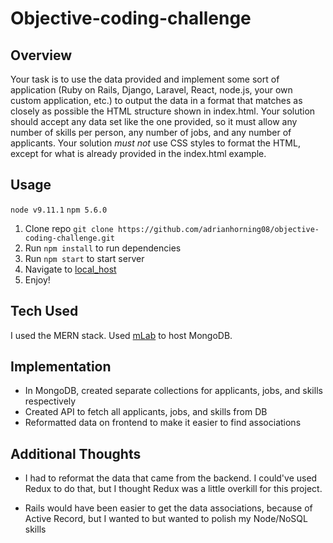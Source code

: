 # Objective-coding-challenge

## Overview
Your task is to use the data provided and implement some sort of application
(Ruby on Rails, Django, Laravel, React, node.js, your own custom application,
etc.) to output the data in a format that matches as closely as possible the
HTML structure shown in index.html. Your solution should accept any data set
like the one provided, so it must allow any number of skills per person, any
number of jobs, and any number of applicants. Your solution *must not* use CSS
styles to format the HTML, except for what is already provided in the
index.html example.

## Usage
`node v9.11.1`
`npm 5.6.0`
1. Clone repo `git clone https://github.com/adrianhorning08/objective-coding-challenge.git`
2. Run `npm install` to run dependencies
3. Run `npm start` to start server
4. Navigate to [local_host](http://localhost:3000)
5. Enjoy!

## Tech Used
I used the MERN stack. Used [mLab](https://mlab.com/) to host MongoDB.

## Implementation
* In MongoDB, created separate collections for applicants, jobs, and skills respectively
* Created API to fetch all applicants, jobs, and skills from DB
* Reformatted data on frontend to make it easier to find associations

## Additional Thoughts

* I had to reformat the data that came from the backend.
I could've used Redux to do that, but I thought Redux was a little overkill for this project.

* Rails would have been easier to get the data associations, because of Active Record, but I wanted to but wanted to polish my Node/NoSQL skills
